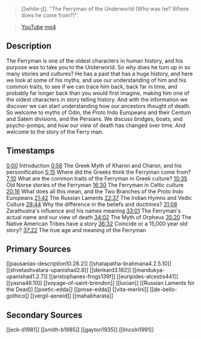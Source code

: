 > [[white-j]]. "The Ferryman of the Underworld (Who was he? Where does he come from?)". 

> [YouTube](https://youtu.be/7AArGLbIIFw)
> [mp4](white-j2021-ferryman.mp4)

## Description
The Ferryman is one of the oldest characters in human history, and his purpose was to take you to the Underworld. So why does he turn up in so many stories and cultures? He has a past that has a huge history, and here we look at some of his myths, and use our understanding of him and his common traits, to see if we can trace him back, back far in time, and probably far longer back than you would first imagine, making him one of the oldest characters in story telling history. And with the information we discover we can start understanding how our ancestors thought of death. So welcome to myths of Odin, the Proto Indo Europeans and their Centum and Satem divisions, and the Persians. We discuss bridges, boats, and psycho-pomps, and how our view of death has changed over time. And welcome to the story of the Ferry man.

## Timestamps

[0:00](https://www.youtube.com/watch?v=7AArGLbIIFw&list=PLru2Z4KGjAVIOyMEKaYcgIUrdOBHhuoBe&index=11&t=0s) Introduction
[0:58](https://www.youtube.com/watch?v=7AArGLbIIFw&list=PLru2Z4KGjAVIOyMEKaYcgIUrdOBHhuoBe&index=11&t=58s) The Greek Myth of Kharon and Charon, and his personification
[5:15](https://www.youtube.com/watch?v=7AArGLbIIFw&list=PLru2Z4KGjAVIOyMEKaYcgIUrdOBHhuoBe&index=11&t=315s) Where did the Greeks think the Ferryman come from?
[7:10](https://www.youtube.com/watch?v=7AArGLbIIFw&list=PLru2Z4KGjAVIOyMEKaYcgIUrdOBHhuoBe&index=11&t=430s) What are the common traits of the Ferryman in Greek culture? 
[10:35](https://www.youtube.com/watch?v=7AArGLbIIFw&list=PLru2Z4KGjAVIOyMEKaYcgIUrdOBHhuoBe&index=11&t=635s) Old Norse stories of the Ferryman
[16:30](https://www.youtube.com/watch?v=7AArGLbIIFw&list=PLru2Z4KGjAVIOyMEKaYcgIUrdOBHhuoBe&index=11&t=990s) The Ferryman in Celtic culture
[20:16](https://www.youtube.com/watch?v=7AArGLbIIFw&list=PLru2Z4KGjAVIOyMEKaYcgIUrdOBHhuoBe&index=11&t=1216s) What does all this mean, and the Two Branches of the Proto Indo Europeans
[21:42](https://www.youtube.com/watch?v=7AArGLbIIFw&list=PLru2Z4KGjAVIOyMEKaYcgIUrdOBHhuoBe&index=11&t=1302s) The Russian Laments
[22:37](https://www.youtube.com/watch?v=7AArGLbIIFw&list=PLru2Z4KGjAVIOyMEKaYcgIUrdOBHhuoBe&index=11&t=1357s) The Indian Hymns and Vedic Culture
[28:44](https://www.youtube.com/watch?v=7AArGLbIIFw&list=PLru2Z4KGjAVIOyMEKaYcgIUrdOBHhuoBe&index=11&t=1724s) Why the difference in the beliefs and doctrines?
[31:08](https://www.youtube.com/watch?v=7AArGLbIIFw&list=PLru2Z4KGjAVIOyMEKaYcgIUrdOBHhuoBe&index=11&t=1868s) Zarathustra's influence and his names meaning
[33:01](https://www.youtube.com/watch?v=7AArGLbIIFw&list=PLru2Z4KGjAVIOyMEKaYcgIUrdOBHhuoBe&index=11&t=1981s) The Ferryman's actual name and our view of death
[34:02](https://www.youtube.com/watch?v=7AArGLbIIFw&list=PLru2Z4KGjAVIOyMEKaYcgIUrdOBHhuoBe&index=11&t=2042s) The Myth of Orpheus
[35:20](https://www.youtube.com/watch?v=7AArGLbIIFw&list=PLru2Z4KGjAVIOyMEKaYcgIUrdOBHhuoBe&index=11&t=2120s) The Native American Tribes have a story
[36:32](https://www.youtube.com/watch?v=7AArGLbIIFw&list=PLru2Z4KGjAVIOyMEKaYcgIUrdOBHhuoBe&index=11&t=2192s) Coincide or a 15,000 year old story?
[37:22](https://www.youtube.com/watch?v=7AArGLbIIFw&list=PLru2Z4KGjAVIOyMEKaYcgIUrdOBHhuoBe&index=11&t=2242s) The true age and meaning of the Ferryman

## Primary Sources
[[pausanias-description10.28.2]]
[[shatapatha-brahmana4.2.5.10]]
[[shvetashvatara-upanishad2.8]]
[[denkard3.182]]
[[mandukya-upanishad1.2.7]]
[[aristophanes-frogs139f]]
[[euripides-alcestis441]]
[[yasna46.10]]
[[voyage-of-saint-brendon]]
[[lucian]]
[[Russian Laments for the Dead]]
[[poetic-edda]]
[[prose-edda]]
[[vita-merlini]]
[[de-bello-gothico]]
[[vergil-aeneid]]
[[mahabharata]]

## Secondary Sources
[[eck-d1981]]
[[smith-b1985]]
[[gayton1935]]
[[lincoln1991]]